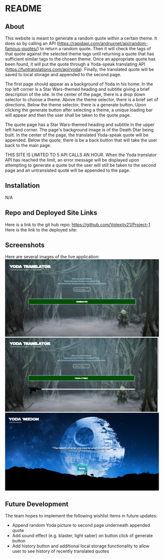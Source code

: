 # README

## About

This website is meant to generate a random quote within a certain theme. It does so by calling an API (https://rapidapi.com/andruxnet/api/random-famous-quotes/) to return a random quote. Then it will check the tags of that quote against the selected theme tags until returning a quote that has sufficient similar tags to the chosen theme. Once an appropriate quote has been found, it will put the quote through a Yoda-speak translating API (https://funtranslations.com/api/yoda). Finally, the translated quote will be saved to local storage and appended to the second page. 

The first page should appear as a background of Yoda in his home. In the top left corner is a Star Wars-themed heading and subtitle giving a brief description of the site. In the center of the page, there is a drop down selector to choose a theme. Above the theme selector, there is a brief set of directions. Below the theme selector, there is a generate button. Upon clicking the generate button after selecting a theme, a unique loading bar will appear and then the user shall be taken to the quote page. 

The quote page has a Star Wars-themed heading and subtitle in the upper left hand corner. The page's background image is of the Death Dtar being built. In the center of the page, the translated Yoda-speak quote will be appended. Below the quote, there is be a back button that will take the user back to the main page. 

THIS SITE IS LIMITED TO 5 API CALLS AN HOUR. When the Yoda translator API has reached the limit, an error message will be displayed upon attempting to generate a quote but the user will still be taken to the second page and an untranslated quote will be appended to the page.

## Installation

N/A

## Repo and Deployed Site Links

Here is a link to the git hub repo: https://github.com/Volexity21/Project-1
Here is the link to the deployed site:

## Screenshots
Here are several images of the live application:
![.](./assets/images/Screenshot%202022-12-16%20115124.png)
![.](./assets/images/Screenshot%202022-12-16%20115210.png)
![.](./assets/images/Screenshot%202022-12-16%20115155.png)

## Future Development

The team hopes to implement the following wishlist items in future updates:

- Append random Yoda picture to second page underneath appended quote
- Add sound effect (e.g. blaster, light saber) on button click of generate button
- Add history button and additional local storage functionality to allow user to see history of recently translated quotes